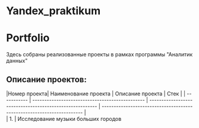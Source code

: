 # Yandex_praktikum
# Portfolio    

Здесь собраны реализованные проекты в рамках программы "Аналитик данных" 
## Описание проектов:  
|Номер
проекта| Наименование проекта                      | Описание проекта                                            |   Стек                                            |
| ----------- | ----------------------------------------------- | -------------------------------------------------------- | ---------------------------------------------------------------------- |  
| 1. | Исследование музыки больших городов
